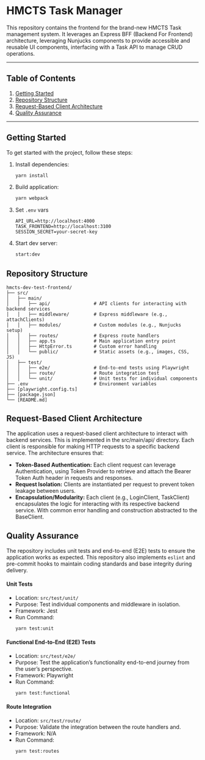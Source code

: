 # HMCTS Task Manager

This repository contains the frontend for the brand-new HMCTS Task management system.
It leverages an Express BFF (Backend For Frontend) architecture, leveraging Nunjucks components to provide accessible and reusable UI components, interfacing with a Task API to manage CRUD operations.

---

## Table of Contents

1. [Getting Started](#getting-started)
2. [Repository Structure](#repository-structure)
3. [Request-Based Client Architecture](#request-based-client-architecture)
4. [Quality Assurance](#quality-assurance)

---

## Getting Started

To get started with the project, follow these steps:

1. Install dependencies:
   ```bash
   yarn install
   ```
2. Build application:
   ```bash
   yarn webpack
   ```
3. Set `.env` vars
   ```
   API_URL=http://localhost:4000
   TASK_FRONTEND=http://localhost:3100
   SESSION_SECRET=your-secret-key
   ```
4. Start dev server:
   ```bash
   start:dev
   ```

## Repository Structure

```
hmcts-dev-test-frontend/
├── src/
│   ├── main/
│   │   ├── api/                # API clients for interacting with backend services
│   │   ├── middleware/         # Express middleware (e.g., attachClients)
│   │   ├── modules/            # Custom modules (e.g., Nunjucks setup)
│   │   ├── routes/             # Express route handlers
│   │   ├── app.ts              # Main application entry point
│   │   ├── HttpError.ts        # Custom error handling
│   │   └── public/             # Static assets (e.g., images, CSS, JS)
│   ├── test/
│   │   ├── e2e/                # End-to-end tests using Playwright
│   │   ├── route/              # Route integration test
│   │   └── unit/               # Unit tests for individual components
├── .env                        # Environment variables
├── [playwright.config.ts]
├── [package.json]
└── [README.md]
```

## Request-Based Client Architecture

The application uses a request-based client architecture to interact with backend services. This is implemented in the src/main/api/ directory. Each client is responsible for making HTTP requests to a specific backend service. The architecture ensures that:

- **Token-Based Authentication:** Each client request can leverage Authentication, using Token Provider to retrieve and attach the Bearer Token Auth header in requests and responses.
- **Request Isolation:** Clients are instantiated per request to prevent token leakage between users.
- **Encapsulation/Modularity:** Each client (e.g., LoginClient, TaskClient) encapsulates the logic for interacting with its respective backend service. With common error handling and construction abstracted to the BaseClient.

## Quality Assurance

The repository includes unit tests and end-to-end (E2E) tests to ensure the application works as expected.
This repository also implements `eslint` and pre-commit hooks to maintain coding standards and base integrity during delivery.

#### Unit Tests

- Location: `src/test/unit/`
- Purpose: Test individual components and middleware in isolation.
- Framework: Jest
- Run Command:
  ```bash
  yarn test:unit
  ```

#### Functional End-to-End (E2E) Tests

- Location: `src/test/e2e/`
- Purpose: Test the application’s functionality end-to-end journey from the user’s perspective.
- Framework: Playwright
- Run Command:
  ```bash
  yarn test:functional
  ```

#### Route Integration

- Location: `src/test/route/`
- Purpose: Validate the integration between the route handlers and.
- Framework: N/A
- Run Command:
  ```bash
  yarn test:routes
  ```
